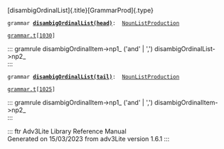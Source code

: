 [disambigOrdinalList]{.title}[GrammarProd]{.type}

`grammar `**[`disambigOrdinalList(head)`](../object/disambigOrdinalList(head).html)**` :   `[`NounListProduction`](../object/NounListProduction.html)

[`grammar.t`](../file/grammar.t.html)`[`[`1030`](../source/grammar.t.html#1030)`]`

::: gramrule
disambigOrdinalItem-\>np1\_ (\'and\' \| \',\')
disambigOrdinalList-\>np2\_\
:::

`grammar `**[`disambigOrdinalList(tail)`](../object/disambigOrdinalList(tail).html)**` :   `[`NounListProduction`](../object/NounListProduction.html)

[`grammar.t`](../file/grammar.t.html)`[`[`1025`](../source/grammar.t.html#1025)`]`

::: gramrule
disambigOrdinalItem-\>np1\_ (\'and\' \| \',\')
disambigOrdinalItem-\>np2\_\
:::

::: ftr
Adv3Lite Library Reference Manual\
Generated on 15/03/2023 from adv3Lite version 1.6.1
:::
